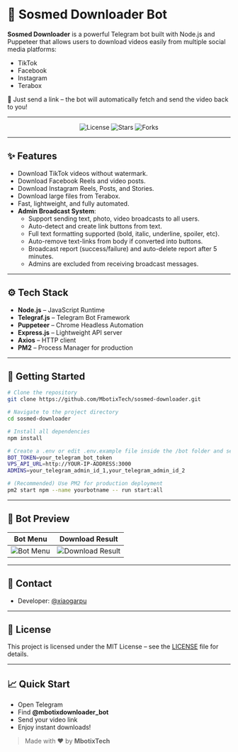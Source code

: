 # 🚀 Sosmed Downloader Bot

**Sosmed Downloader** is a powerful Telegram bot built with Node.js and Puppeteer that allows users to download videos easily from multiple social media platforms:
- TikTok
- Facebook
- Instagram
- Terabox

🎯 Just send a link – the bot will automatically fetch and send the video back to you!

---

<p align="center">
  <img src="https://img.shields.io/github/license/MbotixTech/sosmed-downloader?style=flat-square" alt="License">
  <img src="https://img.shields.io/github/stars/MbotixTech/sosmed-downloader?style=flat-square" alt="Stars">
  <img src="https://img.shields.io/github/forks/MbotixTech/sosmed-downloader?style=flat-square" alt="Forks">
</p>

---

## ✨ Features
- Download TikTok videos without watermark.
- Download Facebook Reels and video posts.
- Download Instagram Reels, Posts, and Stories.
- Download large files from Terabox.
- Fast, lightweight, and fully automated.
- **Admin Broadcast System**:
  - Support sending text, photo, video broadcasts to all users.
  - Auto-detect and create link buttons from text.
  - Full text formatting supported (bold, italic, underline, spoiler, etc).
  - Auto-remove text-links from body if converted into buttons.
  - Broadcast report (success/failure) and auto-delete report after 5 minutes.
  - Admins are excluded from receiving broadcast messages.

---

## ⚙️ Tech Stack
- **Node.js** – JavaScript Runtime
- **Telegraf.js** – Telegram Bot Framework
- **Puppeteer** – Chrome Headless Automation
- **Express.js** – Lightweight API server
- **Axios** – HTTP client
- **PM2** – Process Manager for production

---

## 🚀 Getting Started

```bash
# Clone the repository
git clone https://github.com/MbotixTech/sosmed-downloader.git

# Navigate to the project directory
cd sosmed-downloader

# Install all dependencies
npm install

# Create a .env or edit .env.example file inside the /bot folder and set your environment variables
BOT_TOKEN=your_telegram_bot_token
VPS_API_URL=http://YOUR-IP-ADDRESS:3000
ADMINS=your_telegram_admin_id_1,your_telegram_admin_id_2

# (Recommended) Use PM2 for production deployment
pm2 start npm --name yourbotname -- run start:all

```

---

## 📸 Bot Preview
| Bot Menu | Download Result |
| :---: | :---: |
| ![Bot Menu](https://github.com/user-attachments/assets/1c1cbfe4-7f73-40e9-95b5-dda2f5504ba0) | ![Download Result](https://github.com/user-attachments/assets/327b3307-70d0-4792-b05f-0e2b0ffb8758) |


---

## 💬 Contact
- Developer: [@xiaogarpu](https://t.me/xiaogarpu)

---

## 📄 License
This project is licensed under the MIT License – see the [LICENSE](LICENSE) file for details.

---

## 📈 Quick Start
- Open Telegram
- Find **@mbotixdownloader_bot**
- Send your video link
- Enjoy instant downloads!


> Made with ❤️ by **MbotixTech**
